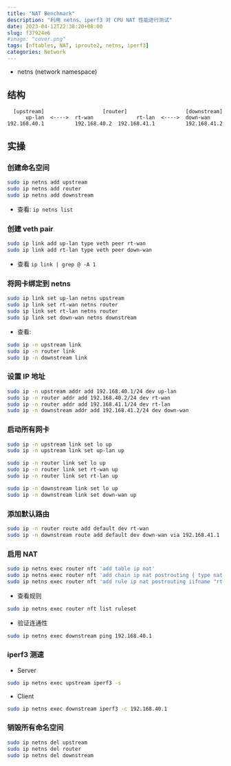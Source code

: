 ```yaml
---
title: "NAT Benchmark"
description: "利用 netns、iperf3 对 CPU NAT 性能进行测试"
date: 2023-04-12T22:38:20+08:00
slug: f37924e6
#image: "cover.png"
tags: [nftables, NAT, iproute2, netns, iperf3]
categories: Network
---
```


- netns (network namespace)

## 结构

```text
  [upstream]                   [router]                   [downstream]
      up-lan  <---->  rt-wan              rt-lan  <---->  down-wan
192.168.40.1          192.168.40.2  192.168.41.1          192.168.41.2
```

## 实操

### 创建命名空间

```bash
sudo ip netns add upstream
sudo ip netns add router
sudo ip netns add downstream
```

- 查看: `ip netns list`

### 创建 veth pair

```bash
sudo ip link add up-lan type veth peer rt-wan
sudo ip link add rt-lan type veth peer down-wan
```

- 查看 `ip link | grep @ -A 1`

### 将网卡绑定到 netns

```bash
sudo ip link set up-lan netns upstream
sudo ip link set rt-wan netns router
sudo ip link set rt-lan netns router
sudo ip link set down-wan netns downstream
```

- 查看:

```bash
sudo ip -n upstream link
sudo ip -n router link
sudo ip -n downstream link
```

### 设置 IP 地址

```bash
sudo ip -n upstream addr add 192.168.40.1/24 dev up-lan
sudo ip -n router addr add 192.168.40.2/24 dev rt-wan
sudo ip -n router addr add 192.168.41.1/24 dev rt-lan
sudo ip -n downstream addr add 192.168.41.2/24 dev down-wan
```

### 启动所有网卡

```bash
sudo ip -n upstream link set lo up
sudo ip -n upstream link set up-lan up

sudo ip -n router link set lo up
sudo ip -n router link set rt-wan up
sudo ip -n router link set rt-lan up

sudo ip -n downstream link set lo up
sudo ip -n downstream link set down-wan up
```

### 添加默认路由

```bash
sudo ip -n router route add default dev rt-wan
sudo ip -n downstream route add default dev down-wan via 192.168.41.1
```

### 启用 NAT

```bash
sudo ip netns exec router nft 'add table ip nat'
sudo ip netns exec router nft 'add chain ip nat postrouting { type nat hook postrouting priority srcnat; policy accept; }'
sudo ip netns exec router nft 'add rule ip nat postrouting iifname "rt-lan" oifname "rt-wan" counter masquerade fully-random'
```

- 查看规则

```bash
sudo ip netns exec router nft list ruleset
```

- 验证连通性

```bash
sudo ip netns exec downstream ping 192.168.40.1
```

### iperf3 测速

- Server

```bash
sudo ip netns exec upstream iperf3 -s
```

- Client

```bash
sudo ip netns exec downstream iperf3 -c 192.168.40.1
```

### 销毁所有命名空间

```bash
sudo ip netns del upstream
sudo ip netns del router
sudo ip netns del downstream
```
